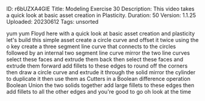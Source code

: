 ID: r6bUZXA4GIE
Title: Modeling Exercise 30
Description: This video takes a quick look at basic asset creation in Plasticity.
Duration: 50
Version: 1.1.25
Uploaded: 20230612
Tags: unsorted

yum yum Floyd here with a quick look at
basic asset creation and plasticity
let's build this simple asset create a
circle curve and offset it twice using
the o key
create a three segment line curve that
connects to the circles followed by an
internal two segment line curve
mirror the two line curves select these
faces and extrude them back then select
these faces and extrude them forward add
fillets to these edges to round off the
corners then draw a circle curve and
extrude it through the solid
mirror the cylinder to duplicate it then
use them as Cutters in a Boolean
difference operation Boolean Union the
two solids together add large fillets to
these edges then add fillets to all the
other edges and you're good to go
oh look at the time
